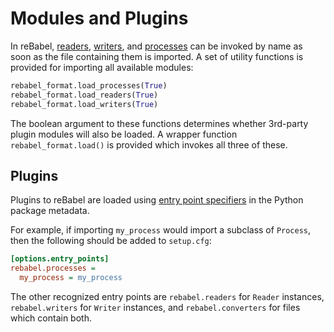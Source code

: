 # Modules and Plugins

In reBabel, [readers](readers.md), [writers](writers.md), and [processes](processes.md) can be invoked by name as soon as the file containing them is imported.
A set of utility functions is provided for importing all available modules:

```python
rebabel_format.load_processes(True)
rebabel_format.load_readers(True)
rebabel_format.load_writers(True)
```

The boolean argument to these functions determines whether 3rd-party plugin modules will also be loaded.
A wrapper function `rebabel_format.load()` is provided which invokes all three of these.

## Plugins

Plugins to reBabel are loaded using [entry point specifiers](https://packaging.python.org/en/latest/guides/creating-and-discovering-plugins/#using-package-metadata) in the Python package metadata.

For example, if importing `my_process` would import a subclass of `Process`, then the following should be added to `setup.cfg`:

```cfg
[options.entry_points]
rebabel.processes =
  my_process = my_process
```

The other recognized entry points are `rebabel.readers` for `Reader` instances, `rebabel.writers` for `Writer` instances, and `rebabel.converters` for files which contain both.
